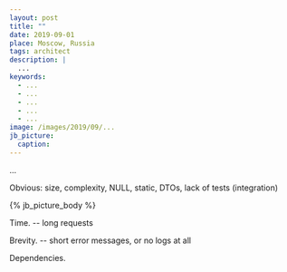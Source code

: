 ```yaml
---
layout: post
title: ""
date: 2019-09-01
place: Moscow, Russia
tags: architect
description: |
  ...
keywords:
  - ...
  - ...
  - ...
  - ...
  - ...
image: /images/2019/09/...
jb_picture:
  caption:
---
```


...

Obvious: size, complexity, NULL, static, DTOs, lack of tests (integration)

<!--more-->

{% jb_picture_body %}

Time. -- long requests

Brevity. -- short error messages, or no logs at all

Dependencies.

